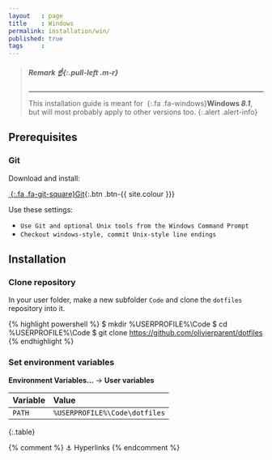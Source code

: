 ```yaml
---
layout   : page
title    : Windows
permalink: installation/win/
published: true
tags     :
---
```


> ##### **Remark** *:point_up:*{:.pull-left .m-r}
> ---
> This installation guide is meant for *&nbsp;*{:.fa .fa-windows}**Windows *8.1***, but will most probably apply to other versions too.
{:.alert .alert-info}

Prerequisites
-------------

### Git

Download and install:

[*&nbsp;*{:.fa .fa-git-square}Git][git]{:.btn .btn-{{ site.colour }}}

Use these settings:

 - `Use Git and optional Unix tools from the Windows Command Prompt`
 - `Checkout windows-style, commit Unix-style line endings`

Installation
------------

### Clone repository

In your user folder, make a new subfolder `Code` and clone the `dotfiles` repository into it.

{% highlight powershell %}
$ mkdir %USERPROFILE%\Code
$ cd %USERPROFILE%\Code
$ git clone https://github.com/olivierparent/dotfiles
{% endhighlight %}

### Set environment variables

**Environment Variables…** → **User variables**

| Variable | Value                         |
|:---------|:------------------------------|
| `PATH`   | `%USERPROFILE%\Code\dotfiles` |
{:.table}


{% comment %}
    ⚓ Hyperlinks
{% endcomment %}

[git]:                      http://git-scm.com
